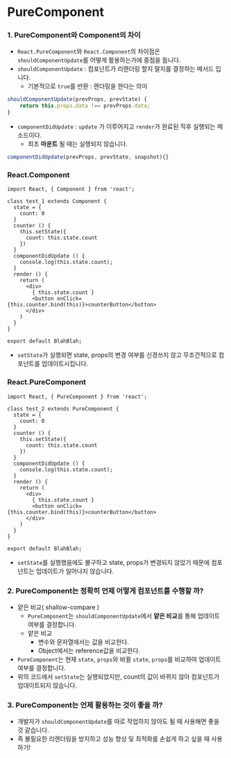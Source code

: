 # PureComponent



### 1. PureComponent와 Component의 차이

- `React.PureComponent`와  `React.Component`의 차이점은 `shouldComponentUpdate`를 어떻게 활용하는가에 중점을 둡니다.
- `shouldComponentUpdate` : 컴포넌트가 리렌더링 할지 말지를 결정하는 메서드 입니다.
  - 기본적으로 `true`를 반환 : 렌더링을 한다는 의미

```js
shouldComponentUpdate(prevProps, prevState) {
    return this.props.data !== prevProps.data;
}
```

- `componentDidUpdate` : `update` 가 이루어지고 `render`가 완료된 직후 실행되는 메소드이다.
  - 최초 **마운트** 될 때는 실행되지 않습니다.

```js
componentDidUpdate(prevProps, prevState, snapshot){}
```



### React.Component

```react
import React, { Component } from 'react';

class test_1 extends Component {
  state = {
    count: 0
  }
  counter () {
    this.setState({
      count: this.state.count
    })
  }
  componentDidUpdate () {
    console.log(this.state.count);
  }
  render () {
    return (
      <div> 
        { this.state.count }
        <button onClick={this.counter.bind(this)}>counterButton</button>
      </div>
    )
  }
} 

export default BlahBlah;
```

-  `setState`가 실행되면 state, props의 변경 여부를 신경쓰지 않고 무조건적으로 컴포넌트를 업데이트시킵니다.



### React.PureComponent

```react
import React, { PureComponent } from 'react';

class test_2 extends PureComponent {
  state = {
    count: 0
  }
  counter () {
    this.setState({
      count: this.state.count
    })
  }
  componentDidUpdate () {
    console.log(this.state.count);
  }
  render () {
    return (
      <div> 
        { this.state.count }
        <button onClick={this.counter.bind(this)}>counterButton</button>
      </div>
    )
  }
}

export default BlahBlah;
```

-  `setState`를 실행했음에도 불구하고 state, props가 변경되지 않았기 때문에 컴포넌트는 업데이트가 일어나지 않습니다.



### 2. PureComponent는 정확히 언제 어떻게 컴포넌트를 수행할 까?

- 얕은 비교( shallow-compare )
  - `PureComponent`는 `shouldComponentUpdate`에서 **얕은 비교**를 통해 업데이트 여부를 결정합니다.
  - 얕은 비교
    - 변수와 문자열에서는 값을 비교한다.
    - Object에서는 reference값을 비교한다.
- `PureComponent`는 현재 `state`, `props`와 바뀔 `state`, `props`를 비교하여 업데이트 여부를 결정합니다.
- 위의 코드에서 `setState`는 실행되었지만, count의 값이 바뀌지 않아 컴포넌트가 업데이트되지 않습니다.



### 3. PureComponent는 언제 활용하는 것이 좋을 까?

- 개발자가 `shouldComponentUpdate`를 따로 작업하지 않아도 될 때 사용해면 좋을 것 같습니다.
- 즉 불필요한 리렌더링을 방지하고 성능 향상 및 최적화를 손쉽게 하고 싶을 때 사용하기!
